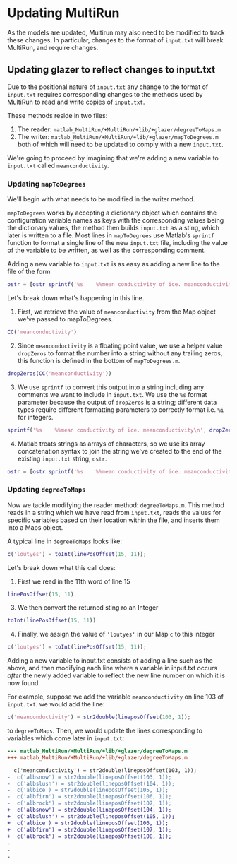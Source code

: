 # Updating MultiRun

As the models are updated, Multirun may also need to be modified to track these
changes. In particular, changes to the format of ```input.txt``` will break
MultiRun, and require changes.

## Updating glazer to reflect changes to input.txt
Due to the positional nature of ```input.txt``` any change to the format of
```input.txt``` requires corresponding changes to the methods used by MultiRun
to read and write copies of ```input.txt```.

These methods reside in two files:
1) The reader: ```matlab_MultiRun/+MultiRun/+lib/+glazer/degreeToMaps.m```
2) The writer: ```matlab_MultiRun/+MultiRun/+lib/+glazer/mapToDegrees.m```
both of which will need to be updated to comply with a new ```input.txt```.

We're going to proceed by imagining that we're adding a new variable to
```input.txt``` called ```meanconductivity```.

### Updating ```mapToDegrees```
We'll begin with what needs to be modified in the writer method.

```mapToDegrees``` works by accepting a dictionary object which contains the
configuration variable names as keys with the corresponding values being the
dictionary values, the method then builds ```input.txt``` as a sting, which
later is written to a file. Most lines in ```mapToDegrees``` use Matlab's
```sprintf``` function to format a single line of the new ```input.txt``` file,
including the value of the variable to be written, as well as the corresponding
comment.

Adding a new variable to ```input.txt``` is as easy as adding a new line to the
file of the form
```matlab
ostr = [ostr sprintf('%s    %%mean conductivity of ice. meanconductivity\n', dropZeros(CC('meanconductivity')];
```
Let's break down what's happening in this line.
1) First, we retrieve the value of ```meanconductivity``` from the Map object
we've passed to mapToDegrees.
```matlab
CC('meanconductivity')
```
2) Since ```meanconductivity``` is a floating point value, we use a helper value
```dropZeros``` to format the number into a string without any trailing zeros,
this function is defined in the bottom of ```mapToDegrees.m```.
```matlab
dropZeros(CC('meanconductivity'))
```
3) We use ```sprintf``` to convert this output into a string including any
comments we want to include in ```input.txt```. We use the ```%s``` format
parameter because the output of ```dropZeros``` is a string; different data
types require different formatting parameters to correctly format i.e. ```%i```
for integers.
```matlab
sprintf('%s    %%mean conductivity of ice. meanconductivity\n', dropZeros(CC('meanconductivity')
```
4) Matlab treats strings as arrays of characters, so we use its array
concatenation syntax to join the string we've created to the end of the existing
```input.txt``` string, ```ostr```.
```matlab
ostr = [ostr sprintf('%s    %%mean conductivity of ice. meanconductivity\n', dropZeros(CC('meanconductivity')];

```

### Updating ```degreeToMaps```
Now we tackle modifying the reader method: ```degreeToMaps.m```.
This method reads in a string which we have read from ```input.txt```, reads the
values for specific variables based on their location within the file, and
inserts them into a Maps object.

A typical line in ```degreeToMaps``` looks like:
```matlab
c('loutyes') = toInt(linePosOffset(15, 11));
```
Let's break down what this call does:
1) First we read in the 11th word of line 15
```matlab
linePosOffset(15, 11)
```
3) We then convert the returned sting ro an Integer
```matlab
toInt(linePosOffset(15, 11))
```
4) Finally, we assign the value of ```'loutyes'``` in our Map ```c``` to this integer
```matlab
c('loutyes') = toInt(linePosOffset(15, 11));
```
Adding a new variable to input.txt consists of adding a line such as the above,
and then modifying each line where a variable in input.txt occurs _after_ the newly added variable
to reflect the new line number on which it is now found.

For example, suppose we add the variable ```meanconductivity``` on line 103 of
```input.txt```. we would add the line:
```matlab
c('meanconductivity') = str2double(lineposOffset(103, 1));
```
to ```degreeToMaps```.
Then, we would update the lines corresponding to variables which come later in ```input.txt```:

```diff
--- matlab_MultiRun/+MultiRun/+lib/+glazer/degreeToMaps.m
+++ matlab_MultiRun/+MultiRun/+lib/+glazer/degreeToMaps.m

  c('meanconductivity') = str2double(lineposOffset(103, 1));
-  c('albsnow') = str2double(lineposOffset(103, 1));
-  c('albslush') = str2double(lineposOffset(104, 1));
-  c('albice') = str2double(lineposOffset(105, 1));
-  c('albfirn') = str2double(lineposOffset(106, 1));
-  c('albrock') = str2double(lineposOffset(107, 1));
+  c('albsnow') = str2double(lineposOffset(104, 1));
+  c('albslush') = str2double(lineposOffset(105, 1));
+  c('albice') = str2double(lineposOffset(106, 1));
+  c('albfirn') = str2double(lineposOffset(107, 1));
+  c('albrock') = str2double(lineposOffset(108, 1));
.
.
.
```
